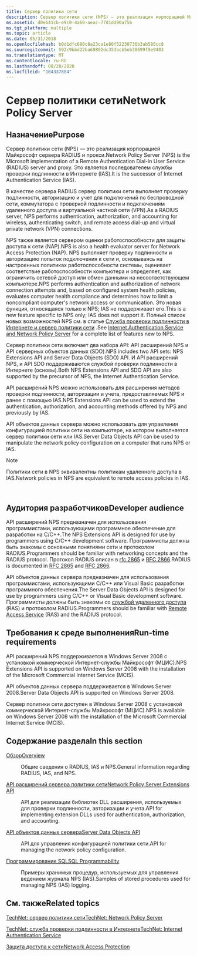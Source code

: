 ```yaml
---
title: Сервер политики сети
description: Сервер политики сети (NPS) — это реализация корпорацией Майкрософт сервера RADIUS и прокси.
ms.assetid: d0eb41cb-e9c0-4a60-aeac-77d1dd90a75b
ms.tgt_platform: multiple
ms.topic: article
ms.date: 05/31/2018
ms.openlocfilehash: b0d1dfc680c8a23ca1e80f52230736b3ab586cc8
ms.sourcegitcommit: 592c9bbd22ba69802dc353bcb5eb30699f9e9403
ms.translationtype: MT
ms.contentlocale: ru-RU
ms.lasthandoff: 08/20/2020
ms.locfileid: "104337884"
---
```

# <a name="network-policy-server"></a><span data-ttu-id="2e84e-103">Сервер политики сети</span><span class="sxs-lookup"><span data-stu-id="2e84e-103">Network Policy Server</span></span>

## <a name="purpose"></a><span data-ttu-id="2e84e-104">Назначение</span><span class="sxs-lookup"><span data-stu-id="2e84e-104">Purpose</span></span>

<span data-ttu-id="2e84e-105">Сервер политики сети (NPS) — это реализация корпорацией Майкрософт сервера RADIUS и прокси.</span><span class="sxs-lookup"><span data-stu-id="2e84e-105">Network Policy Server (NPS) is the Microsoft implementation of a Remote Authentication Dial-in User Service (RADIUS) server and proxy.</span></span> <span data-ttu-id="2e84e-106">Это является последователем службы проверки подлинности в Интернете (IAS).</span><span class="sxs-lookup"><span data-stu-id="2e84e-106">It is the successor of Internet Authentication Service (IAS).</span></span>

<span data-ttu-id="2e84e-107">В качестве сервера RADIUS сервер политики сети выполняет проверку подлинности, авторизацию и учет для подключений по беспроводной сети, коммутатора с проверкой подлинности и подключениям удаленного доступа и виртуальной частной сети (VPN).</span><span class="sxs-lookup"><span data-stu-id="2e84e-107">As a RADIUS server, NPS performs authentication, authorization, and accounting for wireless, authenticating switch, and remote access dial-up and virtual private network (VPN) connections.</span></span>

<span data-ttu-id="2e84e-108">NPS также является сервером оценки работоспособности для защиты доступа к сети (NAP).</span><span class="sxs-lookup"><span data-stu-id="2e84e-108">NPS is also a health evaluator server for Network Access Protection (NAP).</span></span> <span data-ttu-id="2e84e-109">NPS выполняет проверку подлинности и авторизацию попыток подключения к сети и, основываясь на настроенных политиках работоспособности системы, оценивает соответствие работоспособности компьютера и определяет, как ограничить сетевой доступ или обмен данными на несоответствующем компьютере.</span><span class="sxs-lookup"><span data-stu-id="2e84e-109">NPS performs authentication and authorization of network connection attempts and, based on configured system health policies, evaluates computer health compliance and determines how to limit a noncompliant computer's network access or communication.</span></span> <span data-ttu-id="2e84e-110">Это новая функция, относящаяся только к NPS; IAS не поддерживает его.</span><span class="sxs-lookup"><span data-stu-id="2e84e-110">This is a new feature specific to NPS only; IAS does not support it.</span></span> <span data-ttu-id="2e84e-111">Полный список новых возможностей NPS см. в статье [Служба проверки подлинности в Интернете и сервер политики сети](internet-authentication-service-vs-network-policy-server.md) .</span><span class="sxs-lookup"><span data-stu-id="2e84e-111">See [Internet Authentication Service and Network Policy Server](internet-authentication-service-vs-network-policy-server.md) for a complete list of features new to NPS.</span></span>

<span data-ttu-id="2e84e-112">Сервер политики сети включает два набора API: API расширений NPS и API серверных объектов данных (SDO).</span><span class="sxs-lookup"><span data-stu-id="2e84e-112">NPS includes two API sets: NPS Extensions API and Server Data Objects (SDO) API.</span></span> <span data-ttu-id="2e84e-113">И API расширений NPS, и API SDO поддерживаются службой проверки подлинности в Интернете (основы).</span><span class="sxs-lookup"><span data-stu-id="2e84e-113">Both NPS Extensions API and SDO API are also supported by the precursor of NPS, the Internet Authentication Service.</span></span>

<span data-ttu-id="2e84e-114">API расширений NPS можно использовать для расширения методов проверки подлинности, авторизации и учета, предоставляемых NPS и ранее с помощью IAS.</span><span class="sxs-lookup"><span data-stu-id="2e84e-114">NPS Extensions API can be used to extend the authentication, authorization, and accounting methods offered by NPS and previously by IAS.</span></span>

<span data-ttu-id="2e84e-115">API объектов данных сервера можно использовать для управления конфигурацией политики сети на компьютере, на котором выполняется сервер политики сети или IAS.</span><span class="sxs-lookup"><span data-stu-id="2e84e-115">Server Data Objects API can be used to manipulate the network policy configuration on a computer that runs NPS or IAS.</span></span>

> [!Note]  
> <span data-ttu-id="2e84e-116">Политики сети в NPS эквивалентны политикам удаленного доступа в IAS.</span><span class="sxs-lookup"><span data-stu-id="2e84e-116">Network policies in NPS are equivalent to remote access policies in IAS.</span></span>

 

## <a name="developer-audience"></a><span data-ttu-id="2e84e-117">Аудитория разработчиков</span><span class="sxs-lookup"><span data-stu-id="2e84e-117">Developer audience</span></span>

<span data-ttu-id="2e84e-118">API расширений NPS предназначен для использования программистами, использующими программное обеспечение для разработки на C/C++.</span><span class="sxs-lookup"><span data-stu-id="2e84e-118">The NPS Extensions API is designed for use by programmers using C/C++ development software.</span></span> <span data-ttu-id="2e84e-119">Программисты должны быть знакомы с основными понятиями сети и протоколом RADIUS.</span><span class="sxs-lookup"><span data-stu-id="2e84e-119">Programmers should be familiar with networking concepts and the RADIUS protocol.</span></span> <span data-ttu-id="2e84e-120">Протокол RADIUS описан в [rfc 2865](https://www.ietf.org/rfc/rfc2865.txt) и [RFC 2866](https://www.ietf.org/rfc/rfc2866.txt).</span><span class="sxs-lookup"><span data-stu-id="2e84e-120">RADIUS is documented in [RFC 2865](https://www.ietf.org/rfc/rfc2865.txt) and [RFC 2866](https://www.ietf.org/rfc/rfc2866.txt).</span></span>

<span data-ttu-id="2e84e-121">API объектов данных сервера предназначен для использования программистами, использующими C/C++ или Visual Basic разработки программного обеспечения.</span><span class="sxs-lookup"><span data-stu-id="2e84e-121">The Server Data Objects API is designed for use by programmers using C/C++ or Visual Basic development software.</span></span> <span data-ttu-id="2e84e-122">Программисты должны быть знакомы со [службой удаленного доступа](/windows/desktop/RRAS/remote-access-request-for-comments) (RAS) и протоколом RADIUS.</span><span class="sxs-lookup"><span data-stu-id="2e84e-122">Programmers should be familiar with [Remote Access Service](/windows/desktop/RRAS/remote-access-request-for-comments) (RAS) and the RADIUS protocol.</span></span>

## <a name="run-time-requirements"></a><span data-ttu-id="2e84e-123">Требования к среде выполнения</span><span class="sxs-lookup"><span data-stu-id="2e84e-123">Run-time requirements</span></span>

<span data-ttu-id="2e84e-124">API расширений NPS поддерживается в Windows Server 2008 с установкой коммерческой Интернет-службы Майкрософт (МЦИС).</span><span class="sxs-lookup"><span data-stu-id="2e84e-124">NPS Extensions API is supported on Windows Server 2008 with the installation of the Microsoft Commercial Internet Service (MCIS).</span></span>

<span data-ttu-id="2e84e-125">API объектов данных сервера поддерживается в Windows Server 2008.</span><span class="sxs-lookup"><span data-stu-id="2e84e-125">Server Data Objects API is supported on Windows Server 2008.</span></span>

<span data-ttu-id="2e84e-126">Сервер политики сети доступен в Windows Server 2008 с установкой коммерческой Интернет-службы Майкрософт (МЦИС).</span><span class="sxs-lookup"><span data-stu-id="2e84e-126">NPS is available on Windows Server 2008 with the installation of the Microsoft Commercial Internet Service (MCIS).</span></span>

## <a name="in-this-section"></a><span data-ttu-id="2e84e-127">Содержание раздела</span><span class="sxs-lookup"><span data-stu-id="2e84e-127">In this section</span></span>

<dl> <dt>

[<span data-ttu-id="2e84e-128">Обзор</span><span class="sxs-lookup"><span data-stu-id="2e84e-128">Overview</span></span>](about-network-policy-server.md)
</dt> <dd>

<span data-ttu-id="2e84e-129">Общие сведения о RADIUS, IAS и NPS.</span><span class="sxs-lookup"><span data-stu-id="2e84e-129">General information regarding RADIUS, IAS, and NPS.</span></span>

</dd> <dt>

[<span data-ttu-id="2e84e-130">API расширений сервера политики сети</span><span class="sxs-lookup"><span data-stu-id="2e84e-130">Network Policy Server Extensions API</span></span>](ias-extensions.md)
</dt> <dd>

<span data-ttu-id="2e84e-131">API для реализации библиотек DLL расширения, используемых для проверки подлинности, авторизации и учета.</span><span class="sxs-lookup"><span data-stu-id="2e84e-131">API for implementing extension DLLs used for authentication, authorization, and accounting.</span></span>

</dd> <dt>

[<span data-ttu-id="2e84e-132">API объектов данных сервера</span><span class="sxs-lookup"><span data-stu-id="2e84e-132">Server Data Objects API</span></span>](server-data-objects.md)
</dt> <dd>

<span data-ttu-id="2e84e-133">API для управления конфигурацией политики сети.</span><span class="sxs-lookup"><span data-stu-id="2e84e-133">API for managing the network policy configuration.</span></span>

</dd> <dt>

[<span data-ttu-id="2e84e-134">Программирование SQL</span><span class="sxs-lookup"><span data-stu-id="2e84e-134">SQL Programmability</span></span>](sql-programmability.md)
</dt> <dd>

<span data-ttu-id="2e84e-135">Примеры хранимых процедур, используемых для управления ведением журнала NPS (IAS).</span><span class="sxs-lookup"><span data-stu-id="2e84e-135">Samples of stored procedures used for managing NPS (IAS) logging.</span></span>

</dd> </dl>

## <a name="related-topics"></a><span data-ttu-id="2e84e-136">См. также</span><span class="sxs-lookup"><span data-stu-id="2e84e-136">Related topics</span></span>

<dl> <dt>

<span data-ttu-id="2e84e-137">[TechNet: сервер политики сети](/previous-versions/windows/it-pro/windows-server-2012-R2-and-2012/hh831683(v=ws.11))</span><span class="sxs-lookup"><span data-stu-id="2e84e-137">[TechNet: Network Policy Server](/previous-versions/windows/it-pro/windows-server-2012-R2-and-2012/hh831683(v=ws.11))</span></span>
</dt> <dt>

<span data-ttu-id="2e84e-138">[TechNet: служба проверки подлинности в Интернете](/previous-versions/windows/it-pro/windows-server-2012-R2-and-2012/hh831683(v=ws.11))</span><span class="sxs-lookup"><span data-stu-id="2e84e-138">[TechNet: Internet Authentication Service](/previous-versions/windows/it-pro/windows-server-2012-R2-and-2012/hh831683(v=ws.11))</span></span>
</dt> <dt>

[<span data-ttu-id="2e84e-139">Защита доступа к сети</span><span class="sxs-lookup"><span data-stu-id="2e84e-139">Network Access Protection</span></span>](/windows/desktop/NAP/network-access-protection-start-page)
</dt> </dl>

 

 
